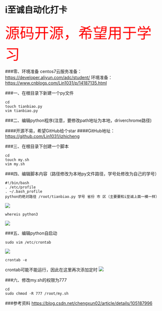 # i至诚自动化打卡
<font color="red" size="20">源码开源，希望用于学习</font>

###零、环境准备
centos7云服务准备：https://developer.aliyun.com/adc/student/
环境准备：https://www.cnblogs.com/Lin1031/p/14187135.html

###一、在根目录下新建一个py文件
```
cd
touch tianbiao.py
vim tianbiao.py
```
###二、编辑python程序(注意，要修改path地址为本地，driverchrome路径)

####开源不易，希望GitHub给个star
####GitHub地址：https://github.com/Lin1031/izhicheng


###三、在根目录下创建一个脚本
```
cd 
touch my.sh
vim my.sh
```
###四、编辑脚本内容（路径修改为本地py文件路径，学号处修改为自己的学号）
```
#!/bin/bash
. /etc/profile
. ~/.bash_profile
python的绝对路径 /root/tianbiao.py 学号 省份 市 区（主要要和i至诚上面一模一样）
```
![](https://img2020.cnblogs.com/blog/1535189/202101/1535189-20210126182455451-1926330943.png)
```
whereis python3
```
![](https://img2020.cnblogs.com/blog/1535189/202012/1535189-20201225110258857-1147785979.png)

###五、编辑python自启动
```
sudo vim /etc/crontab
```
![](https://img2020.cnblogs.com/blog/1535189/202012/1535189-20201225024612136-319055669.png)
```
crontab -e
```
crontab可能不能运行，因此在这里再次添加定时
![](https://img2020.cnblogs.com/blog/1535189/202012/1535189-20201225110424469-118105501.png)


###六、修改my.sh的权限为777
```
cd 
sudo chmod -R 777 /root/my.sh
```

###参考资料
https://blog.csdn.net/chengxun02/article/details/105187996
